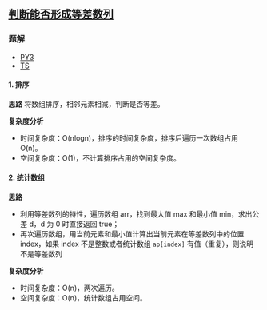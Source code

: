 ## [判断能否形成等差数列](https://leetcode.cn/problems/can-make-arithmetic-progression-from-sequence/)

### 题解
+ [PY3](../../py3/1536/1502.py)
+ [TS](../../ts/1536/1502.ts)

#### 1. 排序
**思路**
将数组排序，相邻元素相减，判断是否等差。

**复杂度分析**
+ 时间复杂度：O(nlogn)，排序的时间复杂度，排序后遍历一次数组占用 O(n)。
+ 空间复杂度：O(1)，不计算排序占用的空间复杂度。

#### 2. 统计数组
**思路**
+ 利用等差数列的特性，遍历数组 arr，找到最大值 max 和最小值 min，求出公差 d，d 为 0 时直接返回 true；
+ 再次遍历数组，用当前元素和最小值计算出当前元素在等差数列中的位置 index，如果 index 不是整数或者统计数组 `ap[index]` 有值（重复），则说明不是等差数列

**复杂度分析**
+ 时间复杂度：O(n)，两次遍历。
+ 空间复杂度：O(n)，统计数组占用空间。